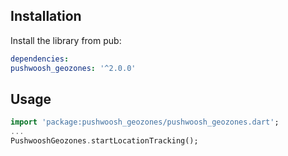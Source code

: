 ## Installation

Install the library from pub:

```yaml
dependencies:
pushwoosh_geozones: '^2.0.0'
```

## Usage
```dart
import 'package:pushwoosh_geozones/pushwoosh_geozones.dart';
...
PushwooshGeozones.startLocationTracking();
```
